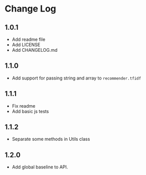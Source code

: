 # Change Log

## 1.0.1
- Add readme file
- Add LICENSE
- Add CHANGELOG.md

## 1.1.0
- Add support for passing string and array to `recommender.tfidf`

## 1.1.1
- Fix readme
- Add basic js tests

## 1.1.2
- Separate some methods in Utils class

## 1.2.0
- Add global baseline to API.
